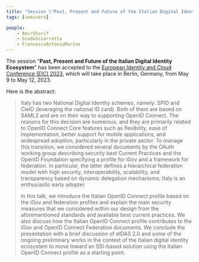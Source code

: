 ```yaml
---
title: "Session \"Past, Present and Future of the Italian Digital Identity Ecosystem\" at European Identity and Cloud Conference 2023"
tags: [seminars]

people:
    - AmirSharif
    - GiadaSciarretta
    - FrancescoAntonioMarino
---
```


The session "**Past, Present and Future of the Italian Digital Identity Ecosystem**" has been accepted to the [European Identity and Cloud Conference (EIC) 2023](https://www.kuppingercole.com/sessions/5325/2), which will take place in Berlin, Germany, from May 9 to May 12, 2023. 

Here is the abstract:

<blockquote>
<p>Italy has two National Digital Identity schemes, namely: SPID and CieID (leveraging the national ID card). Both of them are based on SAML2 and are on their way to supporting OpenID Connect. The reasons for this decision are numerous, and they are primarily related to OpenID Connect Core features such as flexibility, ease of implementation, better support for mobile applications, and widespread adoption, particularly in the private sector. To manage this transition, we considered several documents by the OAuth working group describing security best Current Practices and the OpenID Foundation specifying a profile for iGov and a framework for federation. In particular, the latter defines a hierarchical federation model with high security, interoperability, scalability, and transparency based on dynamic delegation mechanisms; Italy is an enthusiastic early adopter.</p>
<p>In this talk, we introduce the Italian OpenID Connect profile based on the iGov and federation profiles and explain the main security measures that we considered within our design from the aforementioned standards and available best current practices. We also discuss how the Italian OpenID Connect profile contributes to the iGov and OpenID Connect Federation documents. We conclude the presentation with a brief discussion of eIDAS 2.0 and some of the ongoing preliminary works in the context of the Italian digital identity ecosystem to move toward an SSI-based solution using the Italian OpenID Connect profile as a starting point.</p>
</blockquote>
